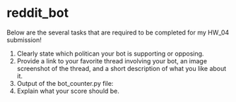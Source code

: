# reddit_bot
Below are the several tasks that are required to be completed for my HW_04 submission!

1. Clearly state which politican your bot is supporting or opposing.
2. Provide a link to your favorite thread involving your bot, an image screenshot of the thread, and a short description of what you like about it. 
3. Output of the bot_counter.py file:
4. Explain what your score should be.
